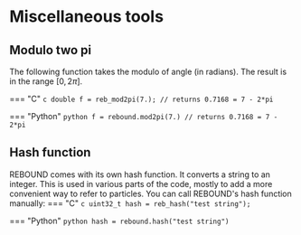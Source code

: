 # Miscellaneous tools

## Modulo two pi 
The following function takes the modulo of angle (in radians).
The result is in the range $[0, 2\pi]$.

=== "C"
    ```c
    double f = reb_mod2pi(7.); // returns 0.7168 = 7 - 2*pi
    ```

=== "Python"
    ```python
    f = rebound.mod2pi(7.) // returns 0.7168 = 7 - 2*pi
    ```
## Hash function
REBOUND comes with its own hash function. 
It converts a string to an integer. 
This is used in various parts of the code, mostly to add a more convenient way to refer to particles.
You can call REBOUND's hash function  manually:
=== "C"
    ```c
    uint32_t hash = reb_hash("test string");
    ```

=== "Python"
    ```python
    hash = rebound.hash("test string")
    ```
